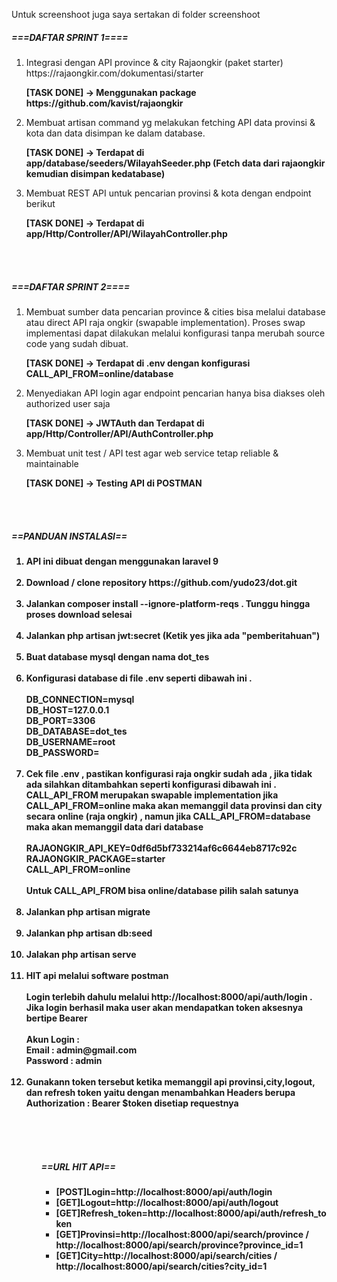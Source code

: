 <html>
<body>

<p>Untuk screenshoot juga saya sertakan di folder screenshoot<p>

<h5>===DAFTAR SPRINT 1====</h5>
<ol>
    <li>
        Integrasi dengan API province & city Rajaongkir (paket starter) https://rajaongkir.com/dokumentasi/starter
        <p><b>[TASK DONE]  -> Menggunakan package https://github.com/kavist/rajaongkir</b></p>
    </li>
    <li>
        Membuat artisan command​ yg melakukan fetching API data provinsi & kota dan data disimpan ke dalam database.
        <p><b>[TASK DONE] -> Terdapat di app/database/seeders/WilayahSeeder.php (Fetch data dari rajaongkir kemudian disimpan kedatabase)</b></p>
    </li>
    <li>
        Membuat REST API untuk pencarian provinsi & kota dengan endpoint berikut
        <p><b>[TASK DONE] -> Terdapat di app/Http/Controller/API/WilayahController.php</b></p>
    </li>
</ol>

<br><br>
<h5>===DAFTAR SPRINT 2====</h5>
<ol>
    <li>
        Membuat sumber data pencarian province & cities bisa melalui database​ atau direct API​ raja ongkir (swapable implementation). Proses swap implementasi dapat dilakukan melalui konfigurasi tanpa merubah source code yang sudah dibuat.
        <p><b>[TASK DONE] -> Terdapat di .env dengan konfigurasi CALL_API_FROM=online/database</b></p>
    </li>
    <li>
        Menyediakan API login agar endpoint pencarian hanya bisa diakses oleh authorized user saja
        <p><b>[TASK DONE] -> JWTAuth dan Terdapat di app/Http/Controller/API/AuthController.php</b></p>
    </li>
    <li>
        Membuat unit test / API test agar web service tetap reliable & maintainable</b></p>
        <p><b>[TASK DONE] -> Testing API di POSTMAN
    </li>
</ol>

<br><br>
<h5>==PANDUAN INSTALASI==</h5>

<ol>
    <li>
        API ini dibuat dengan menggunakan laravel 9
        <br><br>
    </li>
    <li>
        Download / clone repository https://github.com/yudo23/dot.git
        <br><br>
    </li>
    <li>
        Jalankan composer install --ignore-platform-reqs . Tunggu hingga proses download selesai
         <br><br>
    </li>
    <li>
        Jalankan php artisan jwt:secret (Ketik yes jika ada "pemberitahuan")
         <br><br>
    </li>
    <li>
        Buat database mysql dengan nama dot_tes
         <br><br>
    </li>
    <li>
        Konfigurasi database di file .env seperti dibawah ini .
        <br><br>
        DB_CONNECTION=mysql
        <br>
        DB_HOST=127.0.0.1
        <br>
        DB_PORT=3306
        <br>
        DB_DATABASE=dot_tes
        <br>
        DB_USERNAME=root
        <br>
        DB_PASSWORD=
        <br><br>
    </li>
    <li>
        Cek file .env , pastikan konfigurasi raja ongkir sudah ada , jika tidak ada silahkan ditambahkan seperti konfigurasi dibawah ini . CALL_API_FROM merupakan swapable implementation jika CALL_API_FROM=online maka akan memanggil data provinsi dan city secara online (raja ongkir) , namun jika CALL_API_FROM=database maka akan memanggil data dari database
        <br><br>
            RAJAONGKIR_API_KEY=0df6d5bf733214af6c6644eb8717c92c
        <br>
            RAJAONGKIR_PACKAGE=starter
        <br>
            CALL_API_FROM=online
        <br><br>
        Untuk CALL_API_FROM bisa online/database pilih salah satunya
        <br><br>
    </li>
    <li>
        Jalankan php artisan migrate
        <br><br>
    </li>
    <li>
        Jalankan php artisan db:seed
        <br><br>
    </li>
    <li>
        Jalakan php artisan serve
        <br><br>
    </li>
    <li>
        HIT api melalui software postman
        <br><br>
    </li>
        Login terlebih dahulu melalui http://localhost:8000/api/auth/login . Jika login berhasil maka user akan mendapatkan token aksesnya bertipe Bearer
        <br><br>
        Akun Login :
        <br>
        Email : admin@gmail.com
        <br>
        Password : admin
        <br><br>
    <li>
        Gunakann token tersebut ketika memanggil api provinsi,city,logout, dan refresh token yaitu dengan menambahkan Headers berupa Authorization : Bearer $token disetiap requestnya
        <br><br>
    </li>
<ol>

<br><br>
<h5>==URL HIT API==</h5>

<ul>
    <li>[POST]Login=http://localhost:8000/api/auth/login</li>
    <li>[GET]Logout=http://localhost:8000/api/auth/logout</li>
    <li>[GET]Refresh_token=http://localhost:8000/api/auth/refresh_token</li>
    <li>[GET]Provinsi=http://localhost:8000/api/search/province / http://localhost:8000/api/search/province?province_id=1</li>
    <li>[GET]City=http://localhost:8000/api/search/cities / http://localhost:8000/api/search/cities?city_id=1</li>
</ul>
</body>
</html>